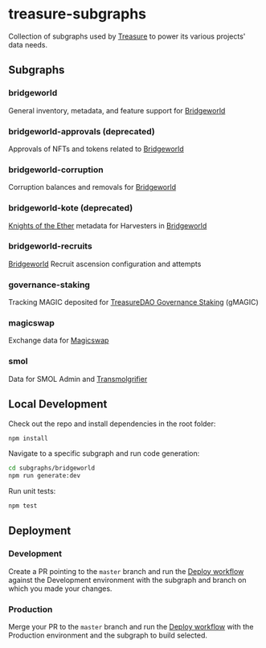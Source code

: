 # treasure-subgraphs

Collection of subgraphs used by [Treasure](https://treasure.lol) to power its various projects' data needs.

## Subgraphs

### bridgeworld

General inventory, metadata, and feature support for [Bridgeworld](https://bridgeworld.treasure.lol)

### bridgeworld-approvals (deprecated)

Approvals of NFTs and tokens related to [Bridgeworld](https://bridgeworld.treasure.lol)

### bridgeworld-corruption

Corruption balances and removals for [Bridgeworld](https://bridgeworld.treasure.lol)

### bridgeworld-kote (deprecated)

[Knights of the Ether](https://knightsoftheether.com) metadata for Harvesters in [Bridgeworld](https://bridgeworld.treasure.lol)

### bridgeworld-recruits

[Bridgeworld](https://bridgeworld.treasure.lol) Recruit ascension configuration and attempts

### governance-staking

Tracking MAGIC deposited for [TreasureDAO Governance Staking](https://governance-staking.treasure.lol) (gMAGIC)

### magicswap

Exchange data for [Magicswap](https://magicswap.lol)

### smol

Data for SMOL Admin and [Transmolgrifier](https://smolverse.lol/transmolgrify)

## Local Development

Check out the repo and install dependencies in the root folder:

```sh
npm install
```

Navigate to a specific subgraph and run code generation:

```sh
cd subgraphs/bridgeworld
npm run generate:dev
```

Run unit tests:

```sh
npm test
```

## Deployment

### Development

Create a PR pointing to the `master` branch and run the [Deploy workflow](https://github.com/TreasureProject/treasure-subgraphs/actions/workflows/deploy.yaml) against the Development environment with the subgraph and branch on which you made your changes.

### Production

Merge your PR to the `master` branch and run the [Deploy workflow](https://github.com/TreasureProject/treasure-subgraphs/actions/workflows/deploy.yaml) with the Production environment and the subgraph to build selected.
